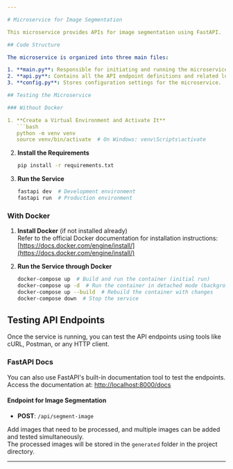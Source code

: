 ```yaml
---

# Microservice for Image Segmentation

This microservice provides APIs for image segmentation using FastAPI.

## Code Structure

The microservice is organized into three main files:

1. **main.py**: Responsible for initiating and running the microservice.
2. **api.py**: Contains all the API endpoint definitions and related logic.
3. **config.py**: Stores configuration settings for the microservice.

## Testing the Microservice

### Without Docker

1. **Create a Virtual Environment and Activate It**
   ```bash
   python -m venv venv
   source venv/bin/activate  # On Windows: venv\Scripts\activate
   ```

2. **Install the Requirements**
   ```bash
   pip install -r requirements.txt
   ```

3. **Run the Service**
   ```bash
   fastapi dev  # Development environment
   fastapi run  # Production environment
   ```

### With Docker

1. **Install Docker** (if not installed already)  
   Refer to the official Docker documentation for installation instructions: [https://docs.docker.com/engine/install/](https://docs.docker.com/engine/install/)

2. **Run the Service through Docker**
   ```bash
   docker-compose up  # Build and run the container (initial run)
   docker-compose up -d  # Run the container in detached mode (background)
   docker-compose up --build  # Rebuild the container with changes
   docker-compose down  # Stop the service
   ```

## Testing API Endpoints

Once the service is running, you can test the API endpoints using tools like cURL, Postman, or any HTTP client.

### FastAPI Docs
You can also use FastAPI's built-in documentation tool to test the endpoints.  
Access the documentation at: [http://localhost:8000/docs](http://localhost:8000/docs)

#### Endpoint for Image Segmentation
- **POST**: `/api/segment-image`

Add images that need to be processed, and multiple images can be added and tested simultaneously.  
The processed images will be stored in the `generated` folder in the project directory.

---
```

